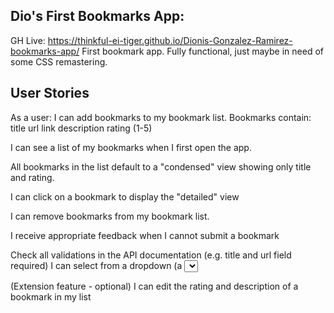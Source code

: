 Dio's First Bookmarks App:
-----
GH Live: https://thinkful-ei-tiger.github.io/Dionis-Gonzalez-Ramirez-bookmarks-app/
First bookmark app. Fully functional, just maybe in need of some CSS remastering.

User Stories
---

As a user:
I can add bookmarks to my bookmark list. Bookmarks contain:
  title
  url link
  description
  rating (1-5)

I can see a list of my bookmarks when I first open the app.

All bookmarks in the list default to a "condensed" view showing only title and rating.

I can click on a bookmark to display the "detailed" view

I can remove bookmarks from my bookmark list.

I receive appropriate feedback when I cannot submit a bookmark

Check all validations in the API documentation (e.g. title and url field required)
I can select from a dropdown (a <select> element) a "minimum rating" to filter the list by all bookmarks rated at or above the chosen selection

(Extension feature - optional) I can edit the rating and description of a bookmark in my list
